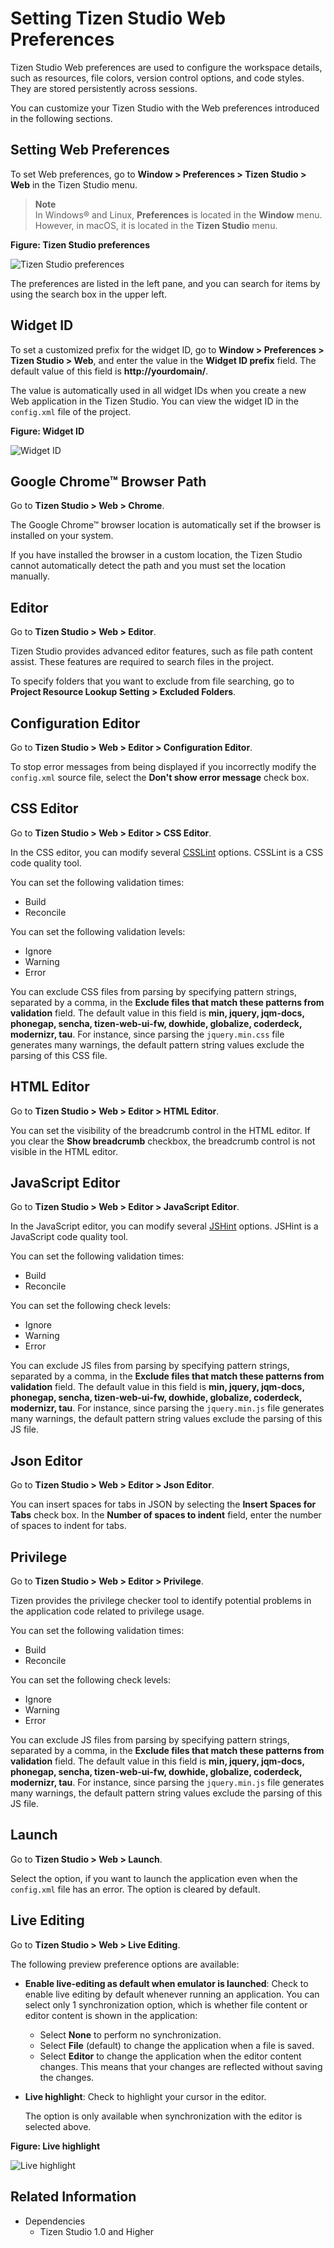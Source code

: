 # Setting Tizen Studio Web Preferences

Tizen Studio Web preferences are used to configure the workspace details, such as resources, file colors, version control options, and code styles. They are stored persistently across sessions.

You can customize your Tizen Studio with the Web preferences introduced in the following sections.

<a name="preferences"></a>
## Setting Web Preferences

To set Web preferences, go to **Window > Preferences > Tizen Studio > Web** in the Tizen Studio menu.

> **Note**  
> In Windows® and Linux, **Preferences** is located in the **Window** menu. However, in macOS, it is located in the **Tizen Studio** menu.

**Figure: Tizen Studio preferences**

![Tizen Studio preferences](./media/ide_pref_tizen_studio.png)

The preferences are listed in the left pane, and you can search for items by using the search box in the upper left.

<a name="widget"></a>
## Widget ID

To set a customized prefix for the widget ID, go to **Window > Preferences > Tizen Studio > Web**, and enter the value in the **Widget ID prefix** field. The default value of this field is **http://yourdomain/**.

The value is automatically used in all widget IDs when you create a new Web application in the Tizen Studio. You can view the widget ID in the `config.xml` file of the project.

**Figure: Widget ID**

![Widget ID](./media/ide_pref_widget_id.png)

<a name="chrome"></a>
## Google Chrome™ Browser Path

Go to **Tizen Studio > Web > Chrome**.

The Google Chrome™ browser location is automatically set if the browser is installed on your system.

If you have installed the browser in a custom location, the Tizen Studio cannot automatically detect the path and you must set the location manually.

<a name="editor"></a>
## Editor

Go to **Tizen Studio > Web > Editor**.

Tizen Studio provides advanced editor features, such as file path content assist. These features are required to search files in the project.

To specify folders that you want to exclude from file searching, go to **Project Resource Lookup Setting > Excluded Folders**.

<a name="config"></a>
## Configuration Editor

Go to **Tizen Studio > Web > Editor > Configuration Editor**.

To stop error messages from being displayed if you incorrectly modify the `config.xml` source file, select the **Don't show error message** check box.

<a name="css"></a>
## CSS Editor

Go to **Tizen Studio > Web > Editor > CSS Editor**.

In the CSS editor, you can modify several [CSSLint](http://csslint.net/) options. CSSLint is a CSS code quality tool.

You can set the following validation times:

- Build
- Reconcile

You can set the following validation levels:

- Ignore
- Warning
- Error

You can exclude CSS files from parsing by specifying pattern strings, separated by a comma, in the **Exclude files that match these patterns from validation** field. The default value in this field is **min, jquery, jqm-docs, phonegap, sencha, tizen-web-ui-fw, dowhide, globalize, coderdeck, modernizr, tau**. For instance, since parsing the `jquery.min.css` file generates many warnings, the default pattern string values exclude the parsing of this CSS file.

<a name="html"></a>
## HTML Editor

Go to **Tizen Studio > Web > Editor > HTML Editor**.

You can set the visibility of the breadcrumb control in the HTML editor. If you clear the **Show breadcrumb** checkbox, the breadcrumb control is not visible in the HTML editor.

<a name="java"></a>
## JavaScript Editor

Go to **Tizen Studio > Web > Editor > JavaScript Editor**.

In the JavaScript editor, you can modify several [JSHint](http://www.jshint.com/) options. JSHint is a JavaScript code quality tool.

You can set the following validation times:

- Build
- Reconcile

You can set the following check levels:

- Ignore
- Warning
- Error

You can exclude JS files from parsing by specifying pattern strings, separated by a comma, in the **Exclude files that match these patterns from validation** field. The default value in this field is **min, jquery, jqm-docs, phonegap, sencha, tizen-web-ui-fw, dowhide, globalize, coderdeck, modernizr, tau**. For instance, since parsing the `jquery.min.js` file generates many warnings, the default pattern string values exclude the parsing of this JS file.

<a name="json"></a>
## Json Editor

Go to **Tizen Studio > Web > Editor > Json Editor**.

You can insert spaces for tabs in JSON by selecting the **Insert Spaces for Tabs** check box. In the **Number of spaces to indent** field, enter the number of spaces to indent for tabs.

<a name="privilege"></a>
## Privilege

Go to **Tizen Studio > Web > Editor > Privilege**.

Tizen provides the privilege checker tool to identify potential problems in the application code related to privilege usage.

You can set the following validation times:

- Build
- Reconcile

You can set the following check levels:

- Ignore
- Warning
- Error

You can exclude JS files from parsing by specifying pattern strings, separated by a comma, in the **Exclude files that match these patterns from validation** field. The default value in this field is **min, jquery, jqm-docs, phonegap, sencha, tizen-web-ui-fw, dowhide, globalize, coderdeck, modernizr, tau**. For instance, since parsing the `jquery.min.js` file generates many warnings, the default pattern string values exclude the parsing of this JS file.

<a name="launch"></a>
## Launch

Go to **Tizen Studio > Web > Launch**.

Select the option, if you want to launch the application even when the `config.xml` file has an error. The option is cleared by default.

<a name="live"></a>
## Live Editing

Go to **Tizen Studio > Web > Live Editing**.

The following preview preference options are available:

- **Enable live-editing as default when emulator is launched**: Check to enable live editing by default whenever running an application. You can select only 1 synchronization option, which is whether file content or editor content is shown in the application:

  - Select **None** to perform no synchronization.
  - Select **File** (default) to change the application when a file is saved.
  - Select **Editor** to change the application when the editor content changes. This means that your changes are reflected without saving the changes.

- **Live highlight**: Check to highlight your cursor in the editor.

  The option is only available when synchronization with the editor is selected above.

**Figure: Live highlight**

![Live highlight](./media/ide_pref_live_highlight.png)

## Related Information
* Dependencies
  - Tizen Studio 1.0 and Higher
